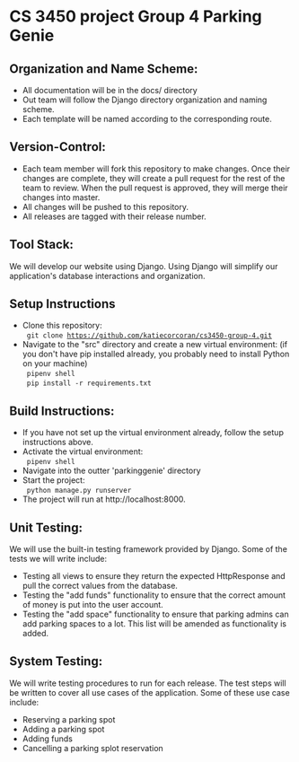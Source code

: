 # CS 3450 project Group 4 Parking Genie

## Organization and Name Scheme:
- All documentation will be in the docs/ directory
- Out team will follow the Django directory organization and naming scheme.
- Each template will be named according to the corresponding route.

## Version-Control:
- Each team member will fork this repository to make changes. Once their changes are complete, they will create a pull request for the rest of the team to review. When the pull request is approved, they will merge their changes into master.
- All changes will be pushed to this repository.
- All releases are tagged with their release number.

## Tool Stack:
We will develop our website using Django. Using Django will simplify our application's database interactions and organization.

## Setup Instructions
- Clone this repository:<br>
<code> git clone https://github.com/katiecorcoran/cs3450-group-4.git </code>
- Navigate to the "src" directory and create a new virtual environment: (if you don't have pip installed already, you probably need to install Python on your machine)<br>
<code> pipenv shell </code><br>
<code> pip install -r requirements.txt </code>

## Build Instructions:
- If you have not set up the virtual environment already, follow the setup instructions above.
- Activate the virtual environment:<br>
<code> pipenv shell </code>
- Navigate into the outter 'parkinggenie' directory
- Start the project:<br>
<code> python manage.py runserver </code>
- The project will run at http://localhost:8000.

## Unit Testing:
We will use the built-in testing framework provided by Django.
Some of the tests we will write include:
- Testing all views to ensure they return the expected HttpResponse and pull the correct values from the database.
- Testing the "add funds" functionality to ensure that the correct amount of money is put into the user account.
- Testing the "add space" functionality to ensure that parking admins can add parking spaces to a lot.
This list will be amended as functionality is added.

## System Testing:
We will write testing procedures to run for each release.
The test steps will be written to cover all use cases of the application. Some of these use case include:
- Reserving a parking spot
- Adding a parking spot
- Adding funds
- Cancelling a parking splot reservation

